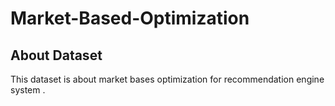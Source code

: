 # Market-Based-Optimization

## About Dataset
This dataset is about market bases optimization for recommendation engine system .
